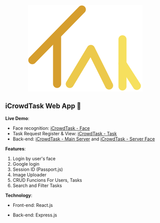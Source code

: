 <p align="center">
    <img src="logo.svg">
</p>

## iCrowdTask Web App 👥

**Live Demo**:

- Face recognition: [iCrowdTask - Face](https://face-3b3c7.firebaseapp.com/)
- Task Request Register & View: [iCrowdTask - Task](https://icrowdtaskid-63e5d.firebaseapp.com/)
- Back-end: [iCrowdTask - Main Server](https://icrowdtask.herokuapp.com/) and [iCrowdTask - Server Face](https://faceapp-reg.herokuapp.com/)

**Features**:

1. Login by user's face
2. Google login
3. Session ID (Passport.js)
4. Image Uploader
5. CRUD Funcions For Users, Tasks
6. Search and Filter Tasks

**Technology**:

- Front-end: React.js

- Back-end: Express.js
